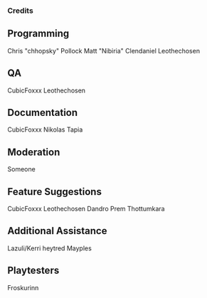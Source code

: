 ### Credits

## Programming
Chris "chhopsky" Pollock
Matt "Nibiria" Clendaniel
Leothechosen

## QA
CubicFoxxx
Leothechosen

## Documentation
CubicFoxxx
Nikolas Tapia

## Moderation
Someone  

## Feature Suggestions
CubicFoxxx
Leothechosen
Dandro
Prem Thottumkara

## Additional Assistance
Lazuli/Kerri
heytred
Mayples

## Playtesters
Froskurinn  
